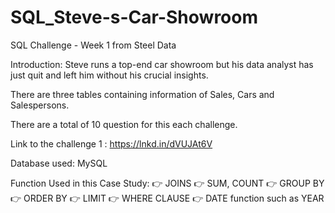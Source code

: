 # SQL_Steve-s-Car-Showroom

SQL Challenge - Week 1 from Steel Data

Introduction:
Steve runs a top-end car showroom but his data analyst has just quit and left him without his crucial insights.

There are three tables containing information of Sales, Cars and Salespersons.

There are a total of 10 question for this each challenge. 

Link to the challenge 1 : https://lnkd.in/dVUJAt6V

Database used: MySQL

Function Used in this Case Study:
👉 JOINS
👉 SUM, COUNT
👉 GROUP BY
👉 ORDER BY
👉 LIMIT
👉 WHERE CLAUSE
👉 DATE function such as YEAR
